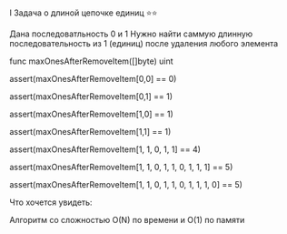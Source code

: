 I Задача о длиной цепочке единиц ⭐⭐

Дана последоватльность 0 и 1
Нужно найти саммую длинную последовательность из 1 (единиц) после удаления любого элемента

func maxOnesAfterRemoveItem([]byte) uint

assert(maxOnesAfterRemoveItem[0,0] == 0)

assert(maxOnesAfterRemoveItem[0,1] == 1)

assert(maxOnesAfterRemoveItem[1,0] == 1)

assert(maxOnesAfterRemoveItem[1,1] == 1)

assert(maxOnesAfterRemoveItem[1, 1, 0, 1, 1] == 4)

assert(maxOnesAfterRemoveItem[1, 1, 0, 1, 1, 0, 1, 1, 1] == 5)

assert(maxOnesAfterRemoveItem[1, 1, 0, 1, 1, 0, 1, 1, 1, 0] == 5)

Что хочется увидеть:

Алгоритм со сложностью O(N) по времени и O(1) по памяти
